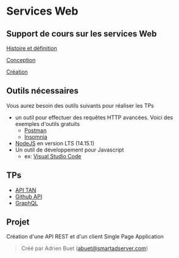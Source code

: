 # Services Web

## Support de cours sur les services Web

[Histoire et définition](https://docs.google.com/presentation/d/1TpvH7j8GMayLECvnP5B4mziMpGAgq_sJiEUQy2Dw3hM/edit?usp=sharing)

[Conception](https://docs.google.com/presentation/d/1EMupQtNMs-iTd1wDcB64cE3fknS9zYiRMfQkS3QsBMA/edit?usp=sharing)

[Création](https://docs.google.com/presentation/d/1bEca-8iSLo32JfCM0bbX-LMDCH6jtz6o4DsgRX0THNk/edit?usp=sharing)

## Outils nécessaires

Vous aurez besoin des outils suivants pour réaliser les TPs

* un outil pour effectuer des requêtes HTTP avancées. Voici des exemples d'outils gratuits
  * [Postman](https://www.postman.com/downloads/)
  * [Insomnia](https://insomnia.rest/download/)
* [NodeJS](https://nodejs.org/en/download/) en version LTS (14.15.1)
* Un outil de développement pour Javascript
  * ex: [Visual Studio Code](https://code.visualstudio.com/)

## TPs

* [API TAN](TP/TP%201%20-%20TAN.md)
* [Github API](TP/TP%202%20-%20GitHub.md)
* [GraphQL](TP/TP%203%20-%20GraphQL.md)

## Projet

Création d'une API REST et d'un client Single Page Application

> Créé par Adrien Buet (abuet@smartadserver.com)
